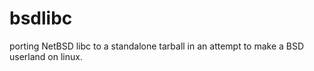 bsdlibc
=======

porting NetBSD libc to a standalone  tarball  in an attempt to make a BSD userland on linux.
